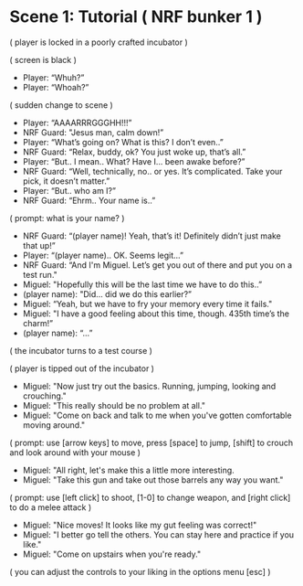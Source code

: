 Scene 1: Tutorial ( NRF bunker 1 )
=====

( player is locked in a poorly crafted incubator )

( screen is black )

- Player: “Whuh?”
- Player: “Whoah?”

( sudden change to scene )

- Player: “AAAARRRGGGHH!!!”
- NRF Guard: "Jesus man, calm down!”
- Player: “What’s going on? What is this? I don’t even..”
- NRF Guard: “Relax, buddy, ok? You just woke up, that’s all.”
- Player: “But.. I mean.. What? Have I... been awake before?”
- NRF Guard: “Well, technically, no.. or yes. It’s complicated. Take your pick, it doesn’t matter.”
- Player: “But.. who am I?”
- NRF Guard: “Ehrm.. Your name is..”

( prompt: what is your name? )

- NRF Guard: “(player name)! Yeah, that’s it! Definitely didn’t just make that up!”
- Player: “(player name).. OK. Seems legit...”
- NRF Guard: “And I'm Miguel. Let’s get you out of there and put you on a test run."
- Miguel: "Hopefully this will be the last time we have to do this..”
- (player name): "Did... did we do this earlier?”
- Miguel: “Yeah, but we have to fry your memory every time it fails."
- Miguel: "I have a good feeling about this time, though. 435th time’s the charm!”
- (player name): “...”

( the incubator turns to a test course )

( player is tipped out of the incubator )

- Miguel: "Now just try out the basics. Running, jumping, looking and crouching."
- Miguel: "This really should be no problem at all."
- Miguel: "Come on back and talk to me when you've gotten comfortable moving around."

( prompt: use [arrow keys] to move, press [space] to jump, [shift] to crouch and look around with your mouse )

- Miguel: "All right, let's make this a little more interesting.
- Miguel: "Take this gun and take out those barrels any way you want."

( prompt: use [left click] to shoot, [1-0] to change weapon, and [right click] to do a melee attack )

- Miguel: "Nice moves! It looks like my gut feeling was correct!"
- Miguel: "I better go tell the others. You can stay here and practice if you like."
- Miguel: "Come on upstairs when you're ready."

( you can adjust the controls to your liking in the options menu [esc] )
